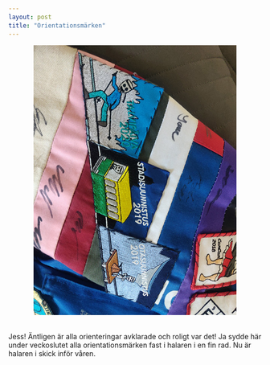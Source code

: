 ```yaml
---
layout: post
title: "Orientationsmärken"
---
```


<div style="text-align:center;">
    <img style="width:80%" src="/assets/suunnistusmerkit.jpg">
</div>
<br>

Jess! Äntligen är alla orienteringar avklarade och roligt var det! Ja sydde här under veckoslutet alla orientationsmärken fast i halaren i en fin rad. Nu är halaren i skick inför våren.